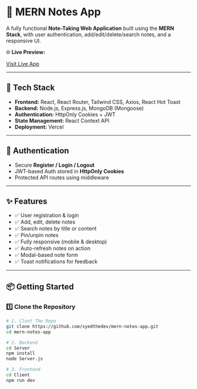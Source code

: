 # 📝 MERN Notes App

A fully functional **Note-Taking Web Application** built using the **MERN Stack**, with user authentication, add/edit/delete/search notes, and a responsive UI.

🌐 **Live Preview:**  

[Visit Live App](https://mern-notes-app-frontend-pink.vercel.app)

---

## 🚀 Tech Stack

- **Frontend:** React, React Router, Tailwind CSS, Axios, React Hot Toast
- **Backend:** Node.js, Express.js, MongoDB (Mongoose)
- **Authentication:** HttpOnly Cookies + JWT
- **State Management:** React Context API
- **Deployment:** Vercel

---

## 🔐 Authentication

- Secure **Register / Login / Logout**
- JWT-based Auth stored in **HttpOnly Cookies**
- Protected API routes using middleware 

---

## ✨ Features

- ✅ User registration & login
- ✅ Add, edit, delete notes
- ✅ Search notes by title or content
- ✅ Pin/unpin notes
- ✅ Fully responsive (mobile & desktop)
- ✅ Auto-refresh notes on action
- ✅ Modal-based note form
- ✅ Toast notifications for feedback

---

## 📦 Getting Started

### 1️⃣ Clone the Repository

```bash
# 1. Clont The Repo
git clone https://github.com/syedthedev/mern-notes-app.git
cd mern-notes-app

# 2. Backend
cd Server
npm install
node Server.js

# 3. Frontend
cd Client
npm run dev
